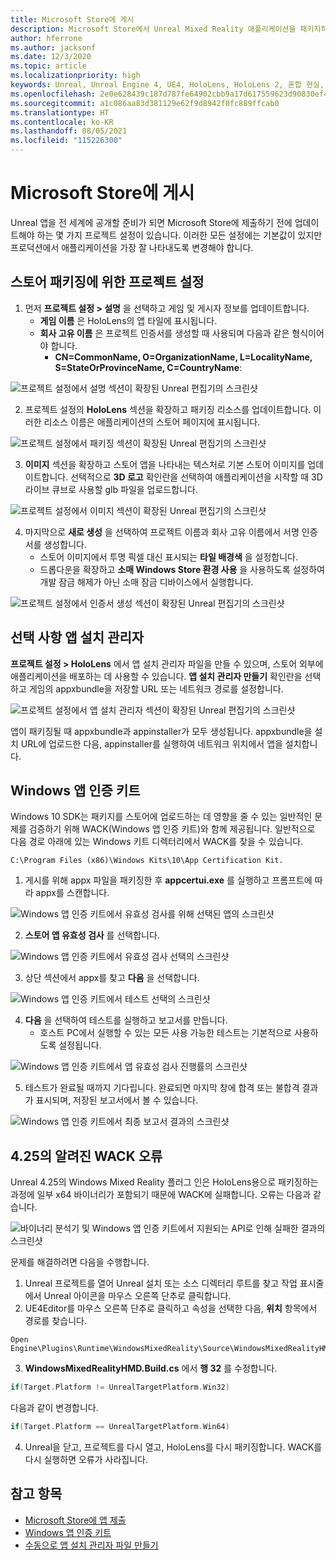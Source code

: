 ```yaml
---
title: Microsoft Store에 게시
description: Microsoft Store에서 Unreal Mixed Reality 애플리케이션을 패키지하고, 인증하고, 게시하는 방법에 대해 알아봅니다.
author: hferrone
ms.author: jacksonf
ms.date: 12/3/2020
ms.topic: article
ms.localizationpriority: high
keywords: Unreal, Unreal Engine 4, UE4, HoloLens, HoloLens 2, 혼합 현실, 개발, 문서화, 가이드, 기능, 혼합 현실 헤드셋, windows mixed reality 헤드셋, 가상 현실 헤드셋, 게시, 배포, Microsoft store
ms.openlocfilehash: 2e0e628439c187d787fe64902cbb9a17d617559623d90830ef4a57f6c7b34338
ms.sourcegitcommit: a1c086aa83d381129e62f9d8942f0fc889ffcab0
ms.translationtype: HT
ms.contentlocale: ko-KR
ms.lasthandoff: 08/05/2021
ms.locfileid: "115226300"
---
```

# <a name="publishing-to-the-microsoft-store"></a>Microsoft Store에 게시

Unreal 앱을 전 세계에 공개할 준비가 되면 Microsoft Store에 제출하기 전에 업데이트해야 하는 몇 가지 프로젝트 설정이 있습니다. 이러한 모든 설정에는 기본값이 있지만 프로덕션에서 애플리케이션을 가장 잘 나타내도록 변경해야 합니다.

## <a name="project-settings-for-the-store-packaging"></a>스토어 패키징에 위한 프로젝트 설정

1. 먼저 **프로젝트 설정 > 설명** 을 선택하고 게임 및 게시자 정보를 업데이트합니다. 
    * **게임 이름** 은 HoloLens의 앱 타일에 표시됩니다.
    * **회사 고유 이름** 은 프로젝트 인증서를 생성할 때 사용되며 다음과 같은 형식이어야 합니다. 
        * **CN=CommonName, O=OrganizationName, L=LocalityName, S=StateOrProvinceName, C=CountryName**:

![프로젝트 설정에서 설명 섹션이 확장된 Unreal 편집기의 스크린샷](images/unreal-publishing-img-01.png)

2. 프로젝트 설정의 **HoloLens** 섹션을 확장하고 패키징 리소스를 업데이트합니다.  이러한 리소스 이름은 애플리케이션의 스토어 페이지에 표시됩니다.

![프로젝트 설정에서 패키징 섹션이 확장된 Unreal 편집기의 스크린샷](images/unreal-publishing-img-02.png)

3. **이미지** 섹션을 확장하고 스토어 앱을 나타내는 텍스처로 기본 스토어 이미지를 업데이트합니다.  선택적으로 **3D 로고** 확인란을 선택하여 애플리케이션을 시작할 때 3D 라이브 큐브로 사용할 glb 파일을 업로드합니다.

![프로젝트 설정에서 이미지 섹션이 확장된 Unreal 편집기의 스크린샷](images/unreal-publishing-img-03.png)

4. 마지막으로 **새로 생성** 을 선택하여 프로젝트 이름과 회사 고유 이름에서 서명 인증서를 생성합니다.  
    * 스토어 이미지에서 투명 픽셀 대신 표시되는 **타일 배경색** 을 설정합니다.
    * 드롭다운을 확장하고 **소매 Windows Store 환경 사용** 을 사용하도록 설정하여 개발 잠금 해제가 아닌 소매 잠금 디바이스에서 실행합니다.

![프로젝트 설정에서 인증서 생성 섹션이 확장된 Unreal 편집기의 스크린샷](images/unreal-publishing-img-04.png)

## <a name="optional-app-installer"></a>선택 사항 앱 설치 관리자

**프로젝트 설정 > HoloLens** 에서 앱 설치 관리자 파일을 만들 수 있으며, 스토어 외부에 애플리케이션을 배포하는 데 사용할 수 있습니다.  **앱 설치 관리자 만들기** 확인란을 선택하고 게임의 appxbundle을 저장할 URL 또는 네트워크 경로를 설정합니다.  

![프로젝트 설정에서 앱 설치 관리자 섹션이 확장된 Unreal 편집기의 스크린샷](images/unreal-publishing-img-05.png)

앱이 패키징될 때 appxbundle과 appinstaller가 모두 생성됩니다.  appxbundle을 설치 URL에 업로드한 다음, appinstaller를 실행하여 네트워크 위치에서 앱을 설치합니다.

## <a name="windows-app-certification-kit"></a>Windows 앱 인증 키트

Windows 10 SDK는 패키지를 스토어에 업로드하는 데 영향을 줄 수 있는 일반적인 문제를 검증하기 위해 WACK(Windows 앱 인증 키트)와 함께 제공됩니다.  일반적으로 다음 경로 아래에 있는 Windows 키트 디렉터리에서 WACK를 찾을 수 있습니다. 

```
C:\Program Files (x86)\Windows Kits\10\App Certification Kit.
```

1. 게시를 위해 appx 파일을 패키징한 후 **appcertui.exe** 를 실행하고 프롬프트에 따라 appx를 스캔합니다.

![Windows 앱 인증 키트에서 유효성 검사를 위해 선택된 앱의 스크린샷](images/unreal-publishing-img-06.png)

2. **스토어 앱 유효성 검사** 를 선택합니다.

![Windows 앱 인증 키트에서 유효성 검사 선택의 스크린샷](images/unreal-publishing-img-07.png)

3. 상단 섹션에서 appx를 찾고 **다음** 을 선택합니다.

![Windows 앱 인증 키트에서 테스트 선택의 스크린샷](images/unreal-publishing-img-08.png)

4. **다음** 을 선택하여 테스트를 실행하고 보고서를 만듭니다.
    * 호스트 PC에서 실행할 수 있는 모든 사용 가능한 테스트는 기본적으로 사용하도록 설정됩니다.

![Windows 앱 인증 키트에서 앱 유효성 검사 진행률의 스크린샷](images/unreal-publishing-img-09.png)

5. 테스트가 완료될 때까지 기다립니다. 완료되면 마지막 창에 합격 또는 불합격 결과가 표시되며, 저장된 보고서에서 볼 수 있습니다.

![Windows 앱 인증 키트에서 최종 보고서 결과의 스크린샷](images/unreal-publishing-img-10.png)

## <a name="known-wack-failure-with-425"></a>4\.25의 알려진 WACK 오류

Unreal 4.25의 Windows Mixed Reality 플러그 인은 HoloLens용으로 패키징하는 과정에 일부 x64 바이너리가 포함되기 때문에 WACK에 실패합니다. 오류는 다음과 같습니다.

![바이너리 분석기 및 Windows 앱 인증 키트에서 지원되는 API로 인해 실패한 결과의 스크린샷](images/unreal-publishing-img-11.png)

문제를 해결하려면 다음을 수행합니다.
1. Unreal 프로젝트를 열어 Unreal 설치 또는 소스 디렉터리 루트를 찾고 작업 표시줄에서 Unreal 아이콘을 마우스 오른쪽 단추로 클릭합니다.
2. UE4Editor를 마우스 오른쪽 단추로 클릭하고 속성을 선택한 다음, **위치** 항목에서 경로를 찾습니다.

```
Open Engine\Plugins\Runtime\WindowsMixedReality\Source\WindowsMixedRealityHMD\WindowsMixedRealityHMD.Build.cs.
```

3. **WindowsMixedRealityHMD.Build.cs** 에서 **행 32** 를 수정합니다.

```cpp
if(Target.Platform != UnrealTargetPlatform.Win32)
```

다음과 같이 변경합니다.

```cpp
if(Target.Platform == UnrealTargetPlatform.Win64)

```

4. Unreal을 닫고, 프로젝트를 다시 열고, HoloLens를 다시 패키징합니다.  WACK를 다시 실행하면 오류가 사라집니다. 

## <a name="see-also"></a>참고 항목

* [Microsoft Store에 앱 제출](../../distribute/submitting-an-app-to-the-microsoft-store.md)
* [Windows 앱 인증 키트](https://developer.microsoft.com/windows/downloads/app-certification-kit)
* [수동으로 앱 설치 관리자 파일 만들기](/windows/msix/app-installer/how-to-create-appinstaller-file)